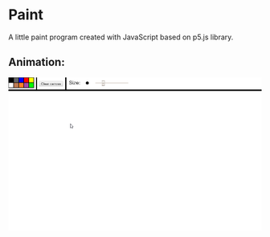 # Paint
A little paint program created with JavaScript based on p5.js library.

## Animation:
![](animation.gif)
